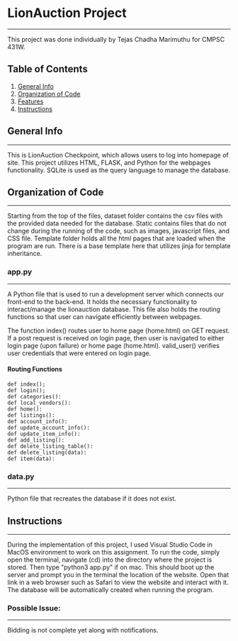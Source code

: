 # LionAuction Project
***
This project was done individually by Tejas Chadha Marimuthu for CMPSC 431W.

## Table of Contents
1. [General Info](#general-info)
2. [Organization of Code](#organization-of-code)
3. [Features](#features)
4. [Instructions](#instructions)

## General Info
***
This is LionAuction Checkpoint, which allows users to log into homepage of site. This project utilizes HTML, FLASK, and Python for the webpages functionality. SQLite is used as the query language to manage the database.

## Organization of Code
***
Starting from the top of the files, dataset folder contains the csv files with the provided data needed for the database. Static contains files that do not change during the running of the code, such as images, javascript files, and CSS file. Template folder holds all the html pages that are loaded when the program are run. There is a base template here that utilizes jinja for template inheritance.
### app.py
***
A Python file that is used to run a development server which connects our front-end to the back-end. It holds the necessary functionality to interact/manage the lionauction database. This file also holds the routing functions so that user can navigate efficiently between webpages. 

The function index() routes user to home page (home.html) on GET request. If a post request is received on login page, then user is navigated to either login page (upon failure) or home page (home.html). valid_user() verifies user credentials that were entered on login page.
#### Routing Functions
```
def index();
def login();
def categories():
def local_vendors():
def home():
def listings():
def account_info():
def update_account_info(): 
def update_item_info():
def add_listing():
def delete_listing_table():
def delete_listing(data):
def item(data):
```

### data.py
***
Python file that recreates the database if it does not exist.

## Instructions
***
During the implementation of this project, I used Visual Studio Code in MacOS environment to work on this assignment. To run the code, simply open the terminal, navigate (cd) into the directory where the project is stored. Then type "python3 app.py" if on mac. This should boot up the server and prompt you in the terminal the location of the website. Open that link in a web browser such as Safari to view the website and interact with it. The database will be automatically created when running the program.

### Possible Issue:
***
Bidding is not complete yet along with notifications.